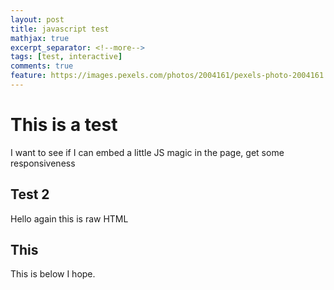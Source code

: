```yaml
---
layout: post
title: javascript test
mathjax: true
excerpt_separator: <!--more-->
tags: [test, interactive]
comments: true
feature: https://images.pexels.com/photos/2004161/pexels-photo-2004161.jpeg?auto=compress&cs=tinysrgb&dpr=3&h=750&w=1260
---
```


# This is a test
I want to see if I can embed a little JS magic in the page, get some responsiveness

## Test 2
<div markdown="0">Hello again this is raw HTML</div>
<div markdown="0" id="myCanvas" style="text-align:center;"></div>
<script markdown="0" src="https://cdnjs.cloudflare.com/ajax/libs/p5.js/0.9.0/p5.js"></script>
<script markdown="0" src="{{site.baseurl}}/assets/js/js_test.js"></script>

## This
This is below I hope.